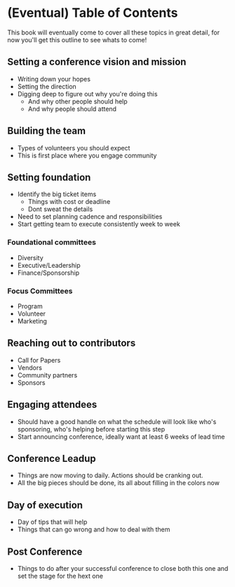 # (Eventual) Table of Contents
This book will eventually come to cover all these topics in great detail, for now you'll
get this outline to see whats to come!

## Setting a conference vision and mission
* Writing down your hopes
* Setting the direction
* Digging deep to figure out why you're doing this
    * And why other people should help
    * And why people should attend

## Building the team
* Types of volunteers you should expect
* This is first place where you engage community

## Setting foundation
* Identify the big ticket items
    * Things with cost or deadline
    * Dont sweat the details 
* Need to set planning cadence and responsibilities
* Start getting team to execute consistently week to week

### Foundational committees
* Diversity
* Executive/Leadership
* Finance/Sponsorship

### Focus Committees
* Program
* Volunteer
* Marketing

## Reaching out to contributors
* Call for Papers
* Vendors
* Community partners
* Sponsors

## Engaging attendees 
* Should have a good handle on what the schedule will look like who's sponsoring, who's helping
before starting this step
* Start announcing conference, ideally want at least 6 weeks of lead time

## Conference Leadup
* Things are now moving to daily. Actions should be cranking out.
* All the big pieces should be done, its all about filling in
the colors now
## Day of execution
* Day of tips that will help
* Things that can go wrong and how to deal with them

## Post Conference
* Things to do after your successful conference to close both this one and set the stage for
the hext one
